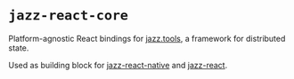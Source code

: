 # `jazz-react-core`

Platform-agnostic React bindings for [jazz.tools](https://jazz.tools), a framework for distributed state.

Used as building block for [jazz-react-native](https://github.com/garden-co/jazz/tree/main/packages/jazz-react-native) and [jazz-react](https://github.com/garden-co/jazz/tree/main/packages/jazz-react).